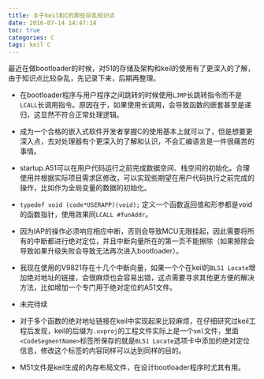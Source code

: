 ```yaml
---
title: 关于keil和C的那些杂乱知识点
date: 2016-07-14 14:47:14
toc: true
categories: C
tags: keil C
---
```

最近在做bootloader的时候，对51的存储及架构和keil的使用有了更深入的了解，由于知识点比较杂乱，先记录下来，后期再整理。
<!--more-->

- 在bootloader程序与用户程序之间跳转的时候使用`LJMP`长跳转指令而不是`LCALL`长调用指令。原因在于，如果使用长调用，会导致函数的嵌套甚至是递归，这显然不符合正常处理逻辑。

- 成为一个合格的嵌入式软件开发者掌握C的使用基本上就可以了，但是想要更深入点，去对处理器有个更深入的了解和认识，不会汇编语言是一件很痛苦的事情。

- startup.A51可以在用户代码运行之前完成数据空间、栈空间的初始化。合理使用并根据实际项目需求区修改，可以实现些期望在用户代码执行之前完成的操作，比如作为全局变量的数据的初始化。

- `typedef void (code*USERAPP)(void);` 定义一个函数返回值和形参都是void的函数指针，使用效果同`LCALL #funAddr`。

- 因为IAP的操作必须响应相应中断，否则会导致MCU无限挂起，因此需要将所有的中断都进行绝对定位，并且中断向量所在的第一页不能擦除（如果擦除会导致如果升级失败会导致无法再次进入bootloader）。

- 我现在使用的V9821存在十几个中断向量，如果一个个在keil的`BL51 Locate`增加绝对地址的链接，会很麻烦也会容易出错，这点需要寻求其他更方便的解决方法，比如增加一个专门用于绝对定位的A51文件。

- 未完待续

- 对于多个函数的绝对地址链接在keil中实现起来比较麻烦，在仔细研究过keil工程后发现，keil的后缀为`.uvproj`的工程文件实际上是一个`xml`文件，里面`<CodeSegmentName>`标签所保存的就是`BL51 Locate`选项卡中添加的绝对定位信息，修改这个标签的内容同样可以达到同样的目的。

- M51文件是keil生成的内存布局文件，在设计bootloader程序时尤其有用。